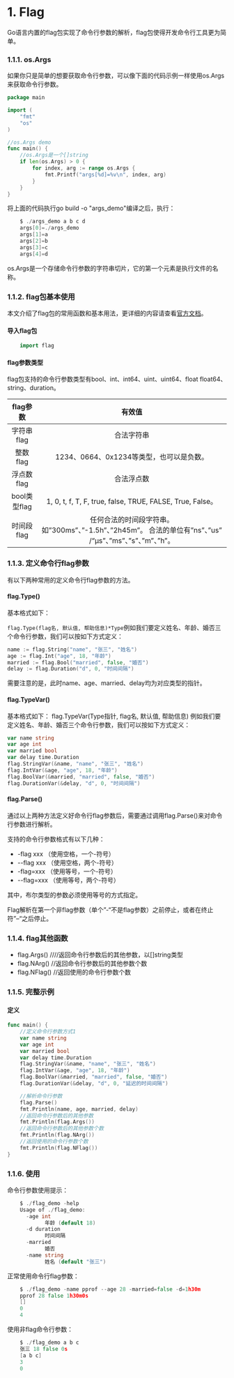 # 1. Flag

Go语言内置的flag包实现了命令行参数的解析，flag包使得开发命令行工具更为简单。

### 1.1.1. os.Args

如果你只是简单的想要获取命令行参数，可以像下面的代码示例一样使用os.Args来获取命令行参数。

```go
package main

import (
    "fmt"
    "os"
)

//os.Args demo
func main() {
    //os.Args是一个[]string
    if len(os.Args) > 0 {
        for index, arg := range os.Args {
            fmt.Printf("args[%d]=%v\n", index, arg)
        }
    }
}
```

将上面的代码执行go build -o "args_demo"编译之后，执行：

```go
    $ ./args_demo a b c d
    args[0]=./args_demo
    args[1]=a
    args[2]=b
    args[3]=c
    args[4]=d
```

os.Args是一个存储命令行参数的字符串切片，它的第一个元素是执行文件的名称。

### 1.1.2. flag包基本使用

本文介绍了flag包的常用函数和基本用法，更详细的内容请查看[官方文档](https://studygolang.com/pkgdoc)。

#### 导入flag包

```go
    import flag
```

#### flag参数类型

flag包支持的命令行参数类型有bool、int、int64、uint、uint64、float float64、string、duration。

|   flag参数   |                            有效值                            |
| :----------: | :----------------------------------------------------------: |
|  字符串flag  |                          合法字符串                          |
|   整数flag   |           1234、0664、0x1234等类型，也可以是负数。           |
|  浮点数flag  |                          合法浮点数                          |
| bool类型flag |  1, 0, t, f, T, F, true, false, TRUE, FALSE, True, False。   |
|  时间段flag  | 任何合法的时间段字符串。如”300ms”、”-1.5h”、”2h45m”。 合法的单位有”ns”、”us” /“µs”、”ms”、”s”、”m”、”h”。 |

### 1.1.3. 定义命令行flag参数

有以下两种常用的定义命令行flag参数的方法。

#### flag.Type()

基本格式如下：

`flag.Type(flag名, 默认值, 帮助信息)*Type`例如我们要定义姓名、年龄、婚否三个命令行参数，我们可以按如下方式定义：

```go
name := flag.String("name", "张三", "姓名")
age := flag.Int("age", 18, "年龄")
married := flag.Bool("married", false, "婚否")
delay := flag.Duration("d", 0, "时间间隔")
```

需要注意的是，此时name、age、married、delay均为对应类型的指针。

#### flag.TypeVar()

基本格式如下： flag.TypeVar(Type指针, flag名, 默认值, 帮助信息) 例如我们要定义姓名、年龄、婚否三个命令行参数，我们可以按如下方式定义：

```go
var name string
var age int
var married bool
var delay time.Duration
flag.StringVar(&name, "name", "张三", "姓名")
flag.IntVar(&age, "age", 18, "年龄")
flag.BoolVar(&married, "married", false, "婚否")
flag.DurationVar(&delay, "d", 0, "时间间隔")
```

#### flag.Parse()

通过以上两种方法定义好命令行flag参数后，需要通过调用flag.Parse()来对命令行参数进行解析。

支持的命令行参数格式有以下几种：

- -flag xxx （使用空格，一个-符号）
- --flag xxx （使用空格，两个-符号）
- -flag=xxx （使用等号，一个-符号）
- --flag=xxx （使用等号，两个-符号）

其中，布尔类型的参数必须使用等号的方式指定。

Flag解析在第一个非flag参数（单个”-“不是flag参数）之前停止，或者在终止符”–“之后停止。

### 1.1.4. flag其他函数

- flag.Args() ////返回命令行参数后的其他参数，以[]string类型
- flag.NArg() //返回命令行参数后的其他参数个数
- flag.NFlag() //返回使用的命令行参数个数

### 1.1.5. 完整示例

#### 定义

```go
func main() {
    //定义命令行参数方式1
    var name string
    var age int
    var married bool
    var delay time.Duration
    flag.StringVar(&name, "name", "张三", "姓名")
    flag.IntVar(&age, "age", 18, "年龄")
    flag.BoolVar(&married, "married", false, "婚否")
    flag.DurationVar(&delay, "d", 0, "延迟的时间间隔")

    //解析命令行参数
    flag.Parse()
    fmt.Println(name, age, married, delay)
    //返回命令行参数后的其他参数
    fmt.Println(flag.Args())
    //返回命令行参数后的其他参数个数
    fmt.Println(flag.NArg())
    //返回使用的命令行参数个数
    fmt.Println(flag.NFlag())
}
```

### 1.1.6. 使用

命令行参数使用提示：

```go
    $ ./flag_demo -help
    Usage of ./flag_demo:
      -age int
            年龄 (default 18)
      -d duration
            时间间隔
      -married
            婚否
      -name string
            姓名 (default "张三")
```

正常使用命令行flag参数：

```go
    $ ./flag_demo -name pprof --age 28 -married=false -d=1h30m
    pprof 28 false 1h30m0s
    []
    0
    4
```

使用非flag命令行参数：

```go
    $ ./flag_demo a b c
    张三 18 false 0s
    [a b c]
    3
    0
```